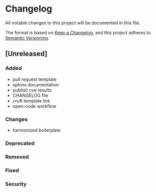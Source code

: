 # Changelog

All notable changes to this project will be documented in this file.

The format is based on [Keep a Changelog](https://keepachangelog.com/en/1.0.0/),
and this project adheres to [Semantic Versioning](https://semver.org/spec/v2.0.0.html).

## [Unreleased]

### Added

- pull request template
- sphinx documentation
- publish cve results
- CHANGELOG file
- cruft template link
- open-code workflow

### Changes

- harmonized boilerplate

### Deprecated

### Removed

### Fixed

### Security
